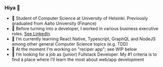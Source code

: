 ### Hiya 👋

- 🏫 Student of Computer Science at University of Helsinki. Previously graduated from Aalto University (Finance)
- 💬 Before turning into a developer, I worked in various business executive roles. [See LinkedIn](https://www.linkedin.com/in/alpopanula/)
- 🌱 I’m currently learning React Native, Typescript, GraphQL and NodeJS among other general Computer Science topics (e.g. TDD)
- 🔭 At the moment I'm working on "reciper app"; see WIP below
- 🤔 I’m looking for a job as (junior) Fullstack Developer. My #1 criteria is to find a place where I'll learn the most about web/app development
